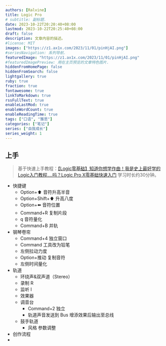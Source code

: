 ```yaml
---
authors: [Ralvine]
title: Logic Pro
# subtitle: 副标题.
date: 2023-10-22T20:20:40+08:00
lastmod: 2023-10-22T20:25:40+08:00
draft: false
description: 文章内容的描述。
#license: MIT
images: ["https://z1.ax1x.com/2023/11/01/pinHjAI.png"]
#seriesNavigation: 系列导航.
featuredImage: "https://z1.ax1x.com/2023/11/01/pinHjAI.png"
#featuredImagePreview: 用在主页预览的文章特色图片.
hiddenFromHomePage: false
hiddenFromSearch: false
lightgallery: true
ruby: true
fraction: true
fontawesome: true
linkToMarkdown: true
rssFullText: true
enableLastMod: true
enableWordCount: true
enableReadingTime: true
tags: ["口语", "雅思"]
categories: ["笔记"]
series: ["自我成长"]
series_weight: 1
---
```


<!--more-->

## 上手

>  基于快速上手教程：[【Logic零基础】知道你想学作曲！我是史上最好学的Logic入门教程....吗？Logic Pro X零基础快速入门](https://www.bilibili.com/video/BV1bf4y1K7eu/?p=3&spm_id_from=pageDriver&vd_source=e81e93bc6892fd0d7e19b265d26a2b3a) 学习时长约30分钟。



- 快捷键
    - Option+⬆️ 音符升高半音
    - Option+Shift+⬆️ 升高八度
    - Option+⬅️ 音符位置
    - Command+R 复制片段
    - q 音符量化
    - Command+B 并轨
- 钢琴卷帘
    - Command+4 独立窗口
    - Command 工具改为铅笔
    - 左侧拉动力度
    - Option+推动 复制音符
    - 左侧时间量化
- 轨道
    - 环绕声&双声道（Stereo）
    - 录制 R
    - 监听 I
    - 效果器
    - 调音台
        - Command+2 独立
        - 轨道声音发送到 Bus 增添效果后输出至总线
    - 鼓手轨道
        - 风格 参数调整
- 创作流程
- 